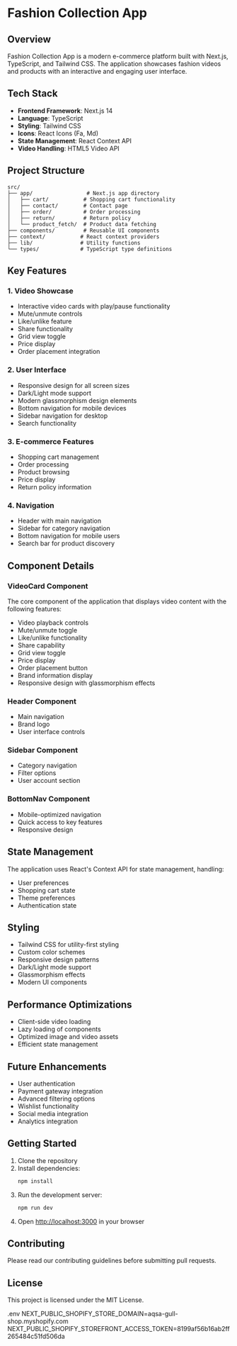 # Fashion Collection App

## Overview
Fashion Collection App is a modern e-commerce platform built with Next.js, TypeScript, and Tailwind CSS. The application showcases fashion videos and products with an interactive and engaging user interface.

## Tech Stack
- **Frontend Framework**: Next.js 14
- **Language**: TypeScript
- **Styling**: Tailwind CSS
- **Icons**: React Icons (Fa, Md)
- **State Management**: React Context API
- **Video Handling**: HTML5 Video API

## Project Structure
```
src/
├── app/                 # Next.js app directory
│   ├── cart/           # Shopping cart functionality
│   ├── contact/        # Contact page
│   ├── order/          # Order processing
│   ├── return/         # Return policy
│   └── product_fetch/  # Product data fetching
├── components/         # Reusable UI components
├── context/           # React context providers
├── lib/               # Utility functions
└── types/             # TypeScript type definitions
```

## Key Features

### 1. Video Showcase
- Interactive video cards with play/pause functionality
- Mute/unmute controls
- Like/unlike feature
- Share functionality
- Grid view toggle
- Price display
- Order placement integration

### 2. User Interface
- Responsive design for all screen sizes
- Dark/Light mode support
- Modern glassmorphism design elements
- Bottom navigation for mobile devices
- Sidebar navigation for desktop
- Search functionality

### 3. E-commerce Features
- Shopping cart management
- Order processing
- Product browsing
- Price display
- Return policy information

### 4. Navigation
- Header with main navigation
- Sidebar for category navigation
- Bottom navigation for mobile users
- Search bar for product discovery

## Component Details

### VideoCard Component
The core component of the application that displays video content with the following features:
- Video playback controls
- Mute/unmute toggle
- Like/unlike functionality
- Share capability
- Grid view toggle
- Price display
- Order placement button
- Brand information display
- Responsive design with glassmorphism effects

### Header Component
- Main navigation
- Brand logo
- User interface controls

### Sidebar Component
- Category navigation
- Filter options
- User account section

### BottomNav Component
- Mobile-optimized navigation
- Quick access to key features
- Responsive design

## State Management
The application uses React's Context API for state management, handling:
- User preferences
- Shopping cart state
- Theme preferences
- Authentication state

## Styling
- Tailwind CSS for utility-first styling
- Custom color schemes
- Responsive design patterns
- Dark/Light mode support
- Glassmorphism effects
- Modern UI components

## Performance Optimizations
- Client-side video loading
- Lazy loading of components
- Optimized image and video assets
- Efficient state management

## Future Enhancements
- User authentication
- Payment gateway integration
- Advanced filtering options
- Wishlist functionality
- Social media integration
- Analytics integration

## Getting Started

1. Clone the repository
2. Install dependencies:
   ```bash
   npm install
   ```
3. Run the development server:
   ```bash
   npm run dev
   ```
4. Open [http://localhost:3000](http://localhost:3000) in your browser

## Contributing
Please read our contributing guidelines before submitting pull requests.

## License
This project is licensed under the MIT License.


.env 
NEXT_PUBLIC_SHOPIFY_STORE_DOMAIN=aqsa-gull-shop.myshopify.com
NEXT_PUBLIC_SHOPIFY_STOREFRONT_ACCESS_TOKEN=8199af56b16ab2ff265484c51fd506da
